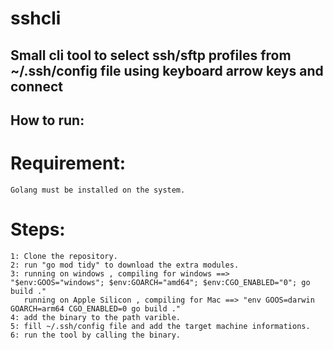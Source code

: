 # sshcli

## Small cli tool to select ssh/sftp profiles from ~/.ssh/config file using keyboard arrow keys and connect

## How to run:
# Requirement:
```
Golang must be installed on the system.
```
# Steps:
```
1: Clone the repository.
2: run "go mod tidy" to download the extra modules.
3: running on windows , compiling for windows ==> "$env:GOOS="windows"; $env:GOARCH="amd64"; $env:CGO_ENABLED="0"; go build ."
   running on Apple Silicon , compiling for Mac ==> "env GOOS=darwin GOARCH=arm64 CGO_ENABLED=0 go build ."
4: add the binary to the path varible.
5: fill ~/.ssh/config file and add the target machine informations.
6: run the tool by calling the binary.
```


